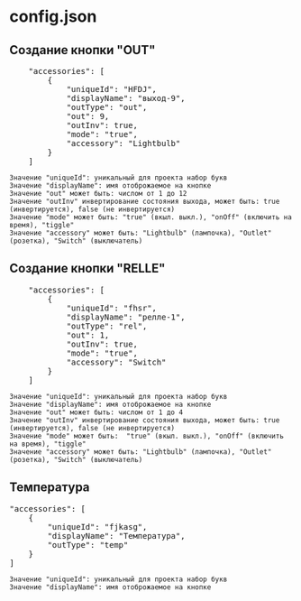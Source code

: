 # config.json

## Cоздание кнопки "OUT"
<pre>
    "accessories": [
        {
            "uniqueId": "HFDJ",
            "displayName": "выход-9",
            "outType": "out",
            "out": 9,
            "outInv": true,
            "mode": "true",
            "accessory": "Lightbulb"
        }
    ]
</pre>


    Значение "uniqueId": уникальный для проекта набор букв
    Значение "displayName": имя отоброжаемое на кнопке
    Значение "out" может быть: числом от 1 до 12
    Значение "outInv" инвертирование состояния выхода, может быть: true (инвертируется), false (не инвертируется)
    Значение "mode" может быть: "true" (вкыл. выкл.), "onOff" (включить на время), "tiggle"
    Значение "accessory" может быть: "Lightbulb" (лампочка), "Outlet" (розетка), "Switch" (выключатель)

## Cоздание кнопки "RELLE"
<pre>
    "accessories": [
        {
            "uniqueId": "fhsr",
            "displayName": "релле-1",
            "outType": "rel",
            "out": 1,
            "outInv": true,
            "mode": "true",
            "accessory": "Switch"
        }
    ]
</pre>

    Значение "uniqueId": уникальный для проекта набор букв
    Значение "displayName": имя отоброжаемое на кнопке
    Значение "out" может быть: числом от 1 до 4
    Значение "outInv" инвертирование состояния выхода, может быть: true (инвертируется), false (не инвертируется)
    Значение "mode" может быть:  "true" (вкыл. выкл.), "onOff" (включить на время), "tiggle"
    Значение "accessory" может быть: "Lightbulb" (лампочка), "Outlet" (розетка), "Switch" (выключатель)

## Температура

<pre>
"accessories": [
    {
        "uniqueId": "fjkasg",
        "displayName": "Температура",
        "outType": "temp"
    }
]    
</pre>

    Значение "uniqueId": уникальный для проекта набор букв
    Значение "displayName": имя отоброжаемое на кнопке